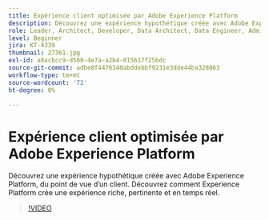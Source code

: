 ```yaml
---
title: Expérience client optimisée par Adobe Experience Platform
description: Découvrez une expérience hypothétique créée avec Adobe Experience Platform, du point de vue d’un client. Découvrez comment Experience Platform crée une expérience riche, pertinente et en temps réel.
role: Leader, Architect, Developer, Data Architect, Data Engineer, Admin, User
level: Beginner
jira: KT-4339
thumbnail: 27361.jpg
exl-id: a8acbcc9-d500-4e7a-a2b4-015617f25bdc
source-git-commit: adbe8f4476340abddebbf9231e3dde44ba328063
workflow-type: tm+mt
source-wordcount: '72'
ht-degree: 0%

---
```


# Expérience client optimisée par Adobe Experience Platform

Découvrez une expérience hypothétique créée avec Adobe Experience Platform, du point de vue d’un client. Découvrez comment Experience Platform crée une expérience riche, pertinente et en temps réel.

>[!VIDEO](https://video.tv.adobe.com/v/27361?quality=12&learn=on)

